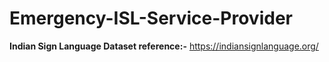 # Emergency-ISL-Service-Provider

**Indian Sign Language Dataset reference:-**
https://indiansignlanguage.org/
